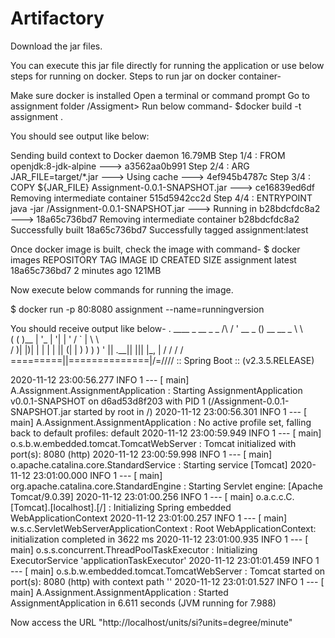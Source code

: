 # Artifactory
Download the jar files.

You can execute this jar file directly for running the application or use below steps for running on docker.
Steps to run jar on docker container-

Make sure docker is installed
Open a terminal or command prompt
Go to assignment folder /Assigment>
Run below command-
$docker build -t assignment .

You should see output like below:

Sending build context to Docker daemon 16.79MB Step 1/4 : FROM openjdk:8-jdk-alpine ---> a3562aa0b991 Step 2/4 : ARG JAR_FILE=target/*.jar ---> Using cache ---> 4ef945b4787c Step 3/4 : COPY ${JAR_FILE} Assignment-0.0.1-SNAPSHOT.jar ---> ce16839ed6df Removing intermediate container 515d5942cc2d Step 4/4 : ENTRYPOINT java -jar /Assignment-0.0.1-SNAPSHOT.jar ---> Running in b28bdcfdc8a2 ---> 18a65c736bd7 Removing intermediate container b28bdcfdc8a2 Successfully built 18a65c736bd7 Successfully tagged assignment:latest

Once docker image is built, check the image with command- $ docker images
REPOSITORY TAG IMAGE ID CREATED SIZE assignment latest 18a65c736bd7 2 minutes ago 121MB

Now execute below commands for running the image.

$ docker run -p 80:8080 assignment --name=runningversion



You should receive output like below- . ____ _ __ _ _ /\ / ' __ _ () __ __ _ \ \ \
( ( )__ | '_ | '| | ' / ` | \ \ \
\/ )| |)| | | | | || (| | ) ) ) ) ' || .__|| ||| |_, | / / / / =========||==============|/=//// :: Spring Boot :: (v2.3.5.RELEASE)

2020-11-12 23:00:56.277 INFO 1 --- [ main] A.Assignment.AssignmentApplication : Starting AssignmentApplication v0.0.1-SNAPSHOT on d6ad53d8f203 with PID 1 (/Assignment-0.0.1-SNAPSHOT.jar started by root in /) 2020-11-12 23:00:56.301 INFO 1 --- [ main] A.Assignment.AssignmentApplication : No active profile set, falling back to default profiles: default 2020-11-12 23:00:59.949 INFO 1 --- [ main] o.s.b.w.embedded.tomcat.TomcatWebServer : Tomcat initialized with port(s): 8080 (http) 2020-11-12 23:00:59.998 INFO 1 --- [ main] o.apache.catalina.core.StandardService : Starting service [Tomcat] 2020-11-12 23:01:00.000 INFO 1 --- [ main] org.apache.catalina.core.StandardEngine : Starting Servlet engine: [Apache Tomcat/9.0.39] 2020-11-12 23:01:00.256 INFO 1 --- [ main] o.a.c.c.C.[Tomcat].[localhost].[/] : Initializing Spring embedded WebApplicationContext 2020-11-12 23:01:00.257 INFO 1 --- [ main] w.s.c.ServletWebServerApplicationContext : Root WebApplicationContext: initialization completed in 3622 ms 2020-11-12 23:01:00.935 INFO 1 --- [ main] o.s.s.concurrent.ThreadPoolTaskExecutor : Initializing ExecutorService 'applicationTaskExecutor' 2020-11-12 23:01:01.459 INFO 1 --- [ main] o.s.b.w.embedded.tomcat.TomcatWebServer : Tomcat started on port(s): 8080 (http) with context path '' 2020-11-12 23:01:01.527 INFO 1 --- [ main] A.Assignment.AssignmentApplication : Started AssignmentApplication in 6.611 seconds (JVM running for 7.988)

Now access the URL "http://localhost/units/si?units=degree/minute"
